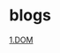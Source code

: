 # blogs

[1.DOM]([https://github.com/sulecao/blogs/blob/master/Javascript%E5%9F%BA%E7%A1%80/DOM.md](https://github.com/sulecao/blogs/blob/master/Javascript基础/DOM.md))

